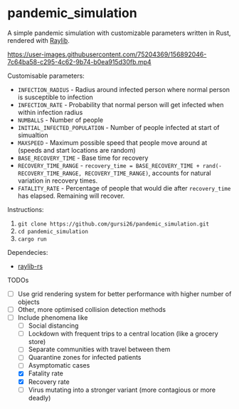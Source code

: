 # pandemic_simulation

A simple pandemic simulation with customizable parameters written in Rust, rendered with [Raylib](https://www.raylib.com). 

https://user-images.githubusercontent.com/75204369/156892046-7c64ba58-c295-4c62-9b74-b0ea915d30fb.mp4

Customisable parameters: 
- `INFECTION_RADIUS` - Radius around infected person where normal person is susceptible to infection
- `INFECTION_RATE` - Probability that normal person will get infected when within infection radius
- `NUMBALLS` - Number of people
- `INITIAL_INFECTED_POPULATION` - Number of people infected at start of simualtion
- `MAXSPEED` - Maximum possible speed that people move around at (speeds and start locations are random)
- `BASE_RECOVERY_TIME` - Base time for recovery
- `RECOVERY_TIME_RANGE` - `recovery_time = BASE_RECOVERY_TIME + rand(-RECOVERY_TIME_RANGE, RECOVERY_TIME_RANGE)`, accounts for natural variation in recovery times.
- `FATALITY_RATE` - Percentage of people that would die after `recovery_time` has elapsed. Remaining will recover.

Instructions: 
1. `git clone https://github.com/gursi26/pandemic_simulation.git`
2. `cd pandemic_simulation`
3. `cargo run`

Dependecies: 
- [raylib-rs](https://crates.io/crates/raylib)

TODOs
- [ ] Use grid rendering system for better performance with higher number of objects
- [ ] Other, more optimised collision detection methods
- [ ] Include phenomena like
  - [ ] Social distancing
  - [ ] Lockdown with frequent trips to a central location (like a grocery store)
  - [ ] Separate communities with travel between them
  - [ ] Quarantine zones for infected patients
  - [ ] Asymptomatic cases
  - [X] Fatality rate
  - [X] Recovery rate
  - [ ] Virus mutating into a stronger variant (more contagious or more deadly)
